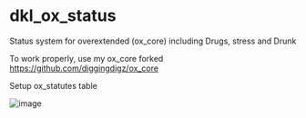 # dkl_ox_status
Status system for overextended (ox_core) including Drugs, stress and Drunk

To work properly, use my ox_core forked
https://github.com/diggingdigz/ox_core

Setup ox_statutes table

![image](https://github.com/diggingdigz/dkl_ox_status/assets/64390653/15f54e8c-5527-461a-b517-545e98e6d076)
